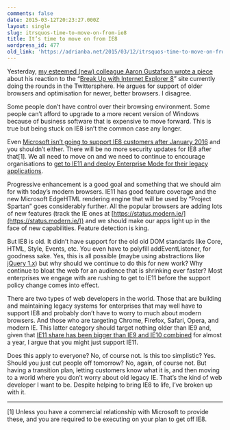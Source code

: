 ```yaml
---
comments: false
date: 2015-03-12T20:23:27.000Z
layout: single
slug: itrsquos-time-to-move-on-from-ie8
title: It’s time to move on from IE8
wordpress_id: 477
old_link: 'https://adrianba.net/2015/03/12/itrsquos-time-to-move-on-from-ie8/'
---
```

Yesterday, [my esteemed (new) colleague Aaron Gustafson wrote a piece](http://www.aaron-gustafson.com/notebook/lines-in-the-sand/) about his reaction to the “[Break Up with Internet Explorer 8](http://breakupwithie8.com/)” site currently doing the rounds in the Twittersphere. He argues for support of older browsers and optimisation for newer, better browsers. I disagree.

 

Some people don’t have control over their browsing environment. Some people can’t afford to upgrade to a more recent version of Windows because of business software that is expensive to move forward. This is true but being stuck on IE8 isn’t the common case any longer.

 

Even [Microsoft isn’t going to support IE8 customers after January 2016](http://blogs.msdn.com/b/ie/archive/2014/08/07/stay-up-to-date-with-internet-explorer.aspx) and you shouldn’t either. There will be no more security updates for IE8 after that[1]. We all need to move on and we need to continue to encourage organisations to [get to IE11 and deploy Enterprise Mode for their legacy applications](http://blogs.msdn.com/b/ie/archive/2015/03/02/making-it-easier-for-enterprise-customers-to-upgrade-to-internet-explorer-11-and-windows-10.aspx).

 

Progressive enhancement is a good goal and something that we should aim for with today’s modern browsers. IE11 has good feature coverage and the new Microsoft EdgeHTML rendering engine that will be used by “Project Spartan” goes considerably further. All the popular browsers are adding lots of new features (track the IE ones at [https://status.modern.ie/](https://status.modern.ie/)) and we should make our apps light up in the face of new capabilities. Feature detection is king.

 

But IE8 is old. It didn’t have support for the old old DOM standards like Core, HTML, Style, Events, etc. You even have to polyfill addEventListener, for goodness sake. Yes, this is all possible (maybe using abstractions like [jQuery 1.x](http://jquery.com/browser-support/)) but why should we continue to do this for new work? Why continue to bloat the web for an audience that is shrinking ever faster? Most enterprises we engage with are rushing to get to IE11 before the support policy change comes into effect.

 

There are two types of web developers in the world. Those that are building and maintaining legacy systems for enterprises that may well have to support IE8 and probably don’t have to worry to much about modern browsers. And those who are targeting Chrome, Firefox, Safari, Opera, and modern IE. This latter category should target nothing older than IE9 and, given that [IE11 share has been bigger than IE9 and IE10 combined](http://thenextweb.com/insider/2014/05/01/ie11-market-share-passes-ie10-ie9-combined-chrome-cements-lead-firefox/) for almost a year, I argue that you might just support IE11.

 

Does this apply to everyone? No, of course not. Is this too simplistic? Yes. Should you just cut people off tomorrow? No, again, of course not. But having a transition plan, letting customers know what it is, and then moving to a world where you don’t worry about old legacy IE. That’s the kind of web developer I want to be. Despite helping to bring IE8 to life, I’ve broken up with it.

   

* * *

[1] Unless you have a commercial relationship with Microsoft to provide these, and you are required to be executing on your plan to get off IE8.     
